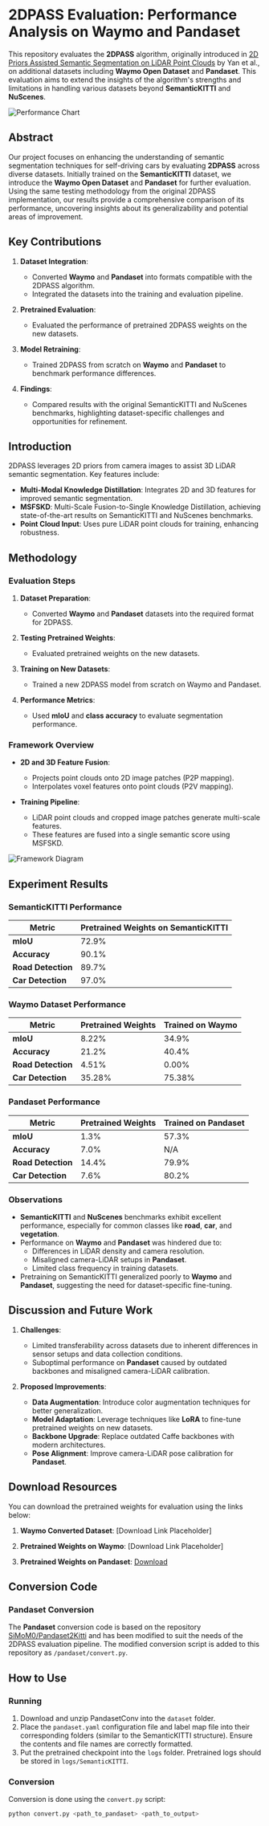 # 2DPASS Evaluation: Performance Analysis on Waymo and Pandaset

This repository evaluates the **2DPASS** algorithm, originally introduced in [2D Priors Assisted Semantic Segmentation on LiDAR Point Clouds](https://arxiv.org/pdf/2207.04397.pdf) by Yan et al., on additional datasets including **Waymo Open Dataset** and **Pandaset**. This evaluation aims to extend the insights of the algorithm's strengths and limitations in handling various datasets beyond **SemanticKITTI** and **NuScenes**.

![Performance Chart](chart.png)

## Abstract

Our project focuses on enhancing the understanding of semantic segmentation techniques for self-driving cars by evaluating **2DPASS** across diverse datasets. Initially trained on the **SemanticKITTI** dataset, we introduce the **Waymo Open Dataset** and **Pandaset** for further evaluation. Using the same testing methodology from the original 2DPASS implementation, our results provide a comprehensive comparison of its performance, uncovering insights about its generalizability and potential areas of improvement.

## Key Contributions

1. **Dataset Integration**:
   - Converted **Waymo** and **Pandaset** into formats compatible with the 2DPASS algorithm.
   - Integrated the datasets into the training and evaluation pipeline.

2. **Pretrained Evaluation**:
   - Evaluated the performance of pretrained 2DPASS weights on the new datasets.

3. **Model Retraining**:
   - Trained 2DPASS from scratch on **Waymo** and **Pandaset** to benchmark performance differences.

4. **Findings**:
   - Compared results with the original SemanticKITTI and NuScenes benchmarks, highlighting dataset-specific challenges and opportunities for refinement.

## Introduction

2DPASS leverages 2D priors from camera images to assist 3D LiDAR semantic segmentation. Key features include:
- **Multi-Modal Knowledge Distillation**: Integrates 2D and 3D features for improved semantic segmentation.
- **MSFSKD**: Multi-Scale Fusion-to-Single Knowledge Distillation, achieving state-of-the-art results on SemanticKITTI and NuScenes benchmarks.
- **Point Cloud Input**: Uses pure LiDAR point clouds for training, enhancing robustness.

## Methodology

### Evaluation Steps
1. **Dataset Preparation**:
   - Converted **Waymo** and **Pandaset** datasets into the required format for 2DPASS.
   
2. **Testing Pretrained Weights**:
   - Evaluated pretrained weights on the new datasets.

3. **Training on New Datasets**:
   - Trained a new 2DPASS model from scratch on Waymo and Pandaset.

4. **Performance Metrics**:
   - Used **mIoU** and **class accuracy** to evaluate segmentation performance.

### Framework Overview
- **2D and 3D Feature Fusion**:
  - Projects point clouds onto 2D image patches (P2P mapping).
  - Interpolates voxel features onto point clouds (P2V mapping).

- **Training Pipeline**:
  - LiDAR point clouds and cropped image patches generate multi-scale features.
  - These features are fused into a single semantic score using MSFSKD.

![Framework Diagram](figures/2DPASS.gif)

## Experiment Results

### SemanticKITTI Performance
| Metric              | Pretrained Weights on SemanticKITTI |
|----------------------|-------------------------------------|
| **mIoU**            | 72.9%                              |
| **Accuracy**        | 90.1%                              |
| **Road Detection**  | 89.7%                              |
| **Car Detection**   | 97.0%                              |

### Waymo Dataset Performance
| Metric              | Pretrained Weights | Trained on Waymo |
|----------------------|--------------------|------------------|
| **mIoU**            | 8.22%              | 34.9%            |
| **Accuracy**        | 21.2%              | 40.4%            |
| **Road Detection**  | 4.51%              | 0.00%            |
| **Car Detection**   | 35.28%             | 75.38%           |

### Pandaset Performance
| Metric              | Pretrained Weights | Trained on Pandaset |
|----------------------|--------------------|----------------------|
| **mIoU**            | 1.3%               | 57.3%               |
| **Accuracy**        | 7.0%               | N/A                 |
| **Road Detection**  | 14.4%              | 79.9%               |
| **Car Detection**   | 7.6%               | 80.2%               |

### Observations
- **SemanticKITTI** and **NuScenes** benchmarks exhibit excellent performance, especially for common classes like **road**, **car**, and **vegetation**.
- Performance on **Waymo** and **Pandaset** was hindered due to:
  - Differences in LiDAR density and camera resolution.
  - Misaligned camera-LiDAR setups in **Pandaset**.
  - Limited class frequency in training datasets.
- Pretraining on SemanticKITTI generalized poorly to **Waymo** and **Pandaset**, suggesting the need for dataset-specific fine-tuning.

## Discussion and Future Work
1. **Challenges**:
   - Limited transferability across datasets due to inherent differences in sensor setups and data collection conditions.
   - Suboptimal performance on **Pandaset** caused by outdated backbones and misaligned camera-LiDAR calibration.

2. **Proposed Improvements**:
   - **Data Augmentation**: Introduce color augmentation techniques for better generalization.
   - **Model Adaptation**: Leverage techniques like **LoRA** to fine-tune pretrained weights on new datasets.
   - **Backbone Upgrade**: Replace outdated Caffe backbones with modern architectures.
   - **Pose Alignment**: Improve camera-LiDAR pose calibration for **Pandaset**.

## Download Resources
You can download the pretrained weights for evaluation using the links below:
1. **Waymo Converted Dataset**: [Download Link Placeholder]

3. **Pretrained Weights on Waymo**: [Download Link Placeholder]
4. **Pretrained Weights on Pandaset**: [Download]([https://umich-my.sharepoint.com/:f:/g/personal/hoangdng_umich_edu/Enp1FlPBK8BLhksziXse-IgBdpX4D43hETGXNYXplDKLEw?e=X3mhPL](https://umich-my.sharepoint.com/:u:/g/personal/hoangdng_umich_edu/EXCtUtmRf4FInn3FKUiS-GsBjALhGRThsmY4DoszE5DuQQ?e=ueVscc))


## Conversion Code

### Pandaset Conversion
The **Pandaset** conversion code is based on the repository [SiMoM0/Pandaset2Kitti](https://github.com/SiMoM0/Pandaset2Kitti) and has been modified to suit the needs of the 2DPASS evaluation pipeline. The modified conversion script is added to this repository as `/pandaset/convert.py`.

## How to Use

### Running
1. Download and unzip PandasetConv into the `dataset` folder.
2. Place the `pandaset.yaml` configuration file and label map file into their corresponding folders (similar to the SemanticKITTI structure). Ensure the contents and file names are correctly formatted.
3. Put the pretrained checkpoint into the `logs` folder. Pretrained logs should be stored in `logs/SemanticKITTI`.

### Conversion
Conversion is done using the `convert.py` script:
```bash
python convert.py <path_to_pandaset> <path_to_output>
